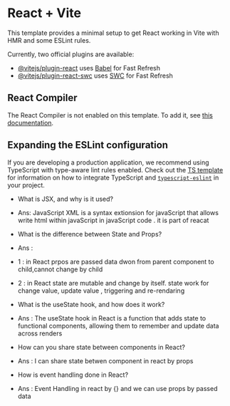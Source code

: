 # React + Vite

This template provides a minimal setup to get React working in Vite with HMR and some ESLint rules.

Currently, two official plugins are available:

- [@vitejs/plugin-react](https://github.com/vitejs/vite-plugin-react/blob/main/packages/plugin-react) uses [Babel](https://babeljs.io/) for Fast Refresh
- [@vitejs/plugin-react-swc](https://github.com/vitejs/vite-plugin-react/blob/main/packages/plugin-react-swc) uses [SWC](https://swc.rs/) for Fast Refresh

## React Compiler

The React Compiler is not enabled on this template. To add it, see [this documentation](https://react.dev/learn/react-compiler/installation).

## Expanding the ESLint configuration

If you are developing a production application, we recommend using TypeScript with type-aware lint rules enabled. Check out the [TS template](https://github.com/vitejs/vite/tree/main/packages/create-vite/template-react-ts) for information on how to integrate TypeScript and [`typescript-eslint`](https://typescript-eslint.io) in your project.

 - What is JSX, and why is it used?
 - Ans: JavaScript XML is a syntax  extionsion for javaScript that allows write html within javaScript in javaScript code . it is part of reacat 
  
 - What is the difference between State and Props?
 - Ans : 
 - 1 : in React prpos are passed data dwon from parent component to child,cannot change by child
 - 2 : in React state are mutable and change by itself. state work for change value, update value , triggering and re-rendaring
  
 - What is the useState hook, and how does it work?
 - Ans : The useState hook in React is a function that adds state to functional components, allowing them to remember and update data across renders
  
 - How can you share state between components in React?
 - Ans : I can share state betwen component in react by props 
  
 - How is event handling done in React?
 - Ans : Event Handling in react by {} and we can use props by passed data 